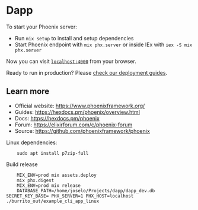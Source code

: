 # Dapp

To start your Phoenix server:

  * Run `mix setup` to install and setup dependencies
  * Start Phoenix endpoint with `mix phx.server` or inside IEx with `iex -S mix phx.server`

Now you can visit [`localhost:4000`](http://localhost:4000) from your browser.

Ready to run in production? Please [check our deployment guides](https://hexdocs.pm/phoenix/deployment.html).

## Learn more

  * Official website: https://www.phoenixframework.org/
  * Guides: https://hexdocs.pm/phoenix/overview.html
  * Docs: https://hexdocs.pm/phoenix
  * Forum: https://elixirforum.com/c/phoenix-forum
  * Source: https://github.com/phoenixframework/phoenix


Linux dependencies:

        sudo apt install p7zip-full

Build release 

        MIX_ENV=prod mix assets.deploy
        mix phx.digest
        MIX_ENV=prod mix release
        DATABASE_PATH=/home/joselo/Projects/dapp/dapp_dev.db SECRET_KEY_BASE= PHX_SERVER=1 PHX_HOST=localhost  ./burrito_out/example_cli_app_linux
